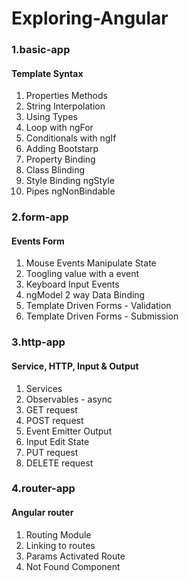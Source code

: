 # Exploring-Angular

### 1.basic-app 
#### Template Syntax
1. Properties Methods
2. String Interpolation
3. Using Types
4. Loop with ngFor
5. Conditionals with ngIf
6. Adding Bootstarp
7. Property Binding
8. Class Blinding
9. Style Binding ngStyle
10. Pipes ngNonBindable

### 2.form-app 
#### Events Form
1. Mouse Events Manipulate State
2. Toogling value with a event
3. Keyboard Input Events
4. ngModel 2 way Data Binding
5. Template Driven Forms - Validation
5. Template Driven Forms - Submission 

### 3.http-app 
#### Service, HTTP, Input & Output
1. Services
2. Observables - async 
3. GET request
4. POST request
5. Event Emitter Output
6. Input Edit State
7. PUT request
8. DELETE request

### 4.router-app
#### Angular router
1. Routing Module
2. Linking to routes
3. Params Activated Route
4. Not Found Component

